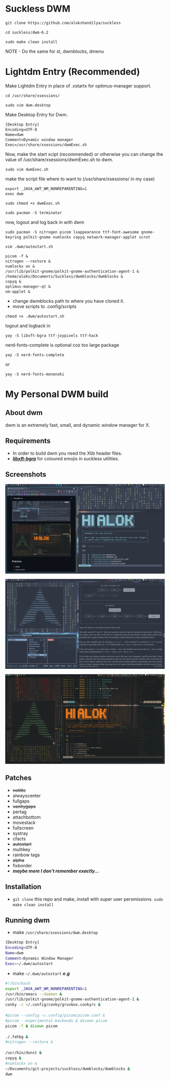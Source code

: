 # Suckless DWM 

```
git clone https://github.com/alokshandilya/suckless
```
```
cd suckless/dwm-6.2
```
```
sudo make clean install
```
NOTE - Do the same for st, dwmblocks, dmenu


# Lightdm Entry (Recommended)

Make Lightdm Entry in place of .xstartx for optimus-manager support.

```
cd /usr/share/xsessions/
```
```
sudo vim dwm.desktop
```
Make Desktop Entry for Dwm.
```
[Desktop Entry]
Encoding=UTF-8
Name=dwm
Comment=Dynamic window manager
Exec=/usr/share/xsessions/dwmExec.sh
```
Now, make the start scipt (recommended) or otherwise you can change the value of /usr/share/xsessions/dwmExec.sh to dwm.
```
sudo vim dwmExec.sh
```
make the script file where to want to (/usr/share/xsessions/ in my case)
```
export _JAVA_AWT_WM_NONREPARENTING=1
exec dwm
```
```
sudo chmod +x dwmExec.sh
```
```
sudo pacman -S terminator
```
now, logout and log back in with dwm
```
sudo pacman -S nitrogen picom lxappearance ttf-font-awesome gnome-keyring polkit-gnome numlockx copyq network-manager-applet scrot
```
```
vim .dwm/autostart.sh
```
```
picom -f &
nitrogen --restore &
numlockx on &
/usr/lib/polkit-gnome/polkit-gnome-authentication-agent-1 &
/home/aloks/Documents/Suckless/dwmblocks/dwmblocks &
copyq &
optimus-manager-qt &
nm-applet &
```
* change dwmblocks path to where you have cloned it.
* move scripts to .config/scripts

```
chmod +x .dwm/autostart.sh
```
logout and logback in
```
yay -S libxft-bgra ttf-joypixels ttf-hack 
```
nerd-fonts-complete is optional coz too large package
```
yay -S nerd-fonts-complete
```
or
```
yay -S nerd-fonts-mononoki
```
# My Personal DWM build

## About dwm

dwm is an extremely fast, small, and dynamic window manager for X.

## Requirements

- In order to build dwm you need the Xlib header files.
- [***libxft-bgra***](https://aur.archlinux.org/packages/libxft-bgra-git)
for coloured emojis in suckless utilities.

## Screenshots

![Screenshot 1](screenshots/nord-1.png "Nord 1")

![Screenshot 2](screenshots/nord-2.png "Nord 2")

![Screenshot 3](screenshots/gruvbox-1.png "Gruvbox 1")

## Patches

- ~~notitle~~
- alwayscenter
- fullgaps
- ~~vanitygaps~~
- pertag
- attachbottom
- movestack
- fullscreen
- systray
- cfacts
- ~~autostart~~
- multikey
- rainbow tags
- ~~alpha~~
- fixborder
- ***maybe more I don't remember exactly...***

## Installation

- `git clone` this repo and make, install with super user persmissions.
`sudo make clean install`

## Running dwm

- make `/usr/share/xsessions/dwm.desktop`

``` bash
[Desktop Entry]
Encoding=UTF-8
Name=dwm
Comment=Dynamic Window Manager
Exec=~/.dwm/autostart
```

- make `~/.dwm/autostart` ***e.g***

``` bash
#!/bin/bash
export _JAVA_AWT_WM_NONREPARENTING=1 
/usr/bin/emacs --daemon &
/usr/lib/polkit-gnome/polkit-gnome-authentication-agent-1 &
conky -c ~/.config/conky/gruvbox.conkyrc &

#picom --config ~/.config/picom/picom.conf &
#picom --experimental-backends & disown picom
picom -f & disown picom

./.fehbg &
#nitrogen --restore &

/usr/bin/dunst &
copyq &
#numlockx on &
~/Documents/git-projects/suckless/dwmblocks/dwmblocks &
dwm
```